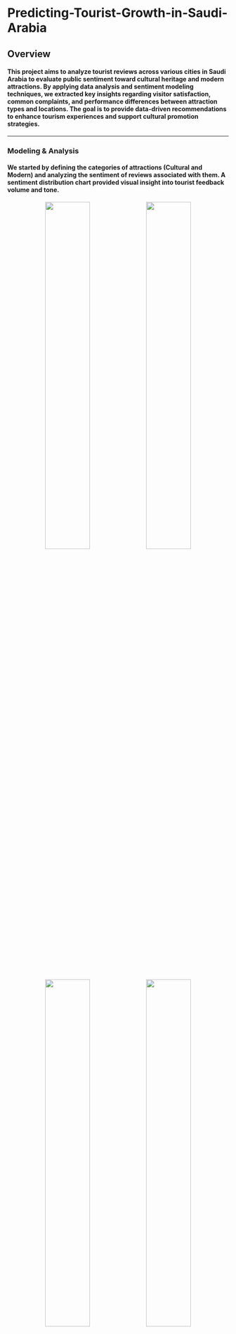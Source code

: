 # Predicting-Tourist-Growth-in-Saudi-Arabia
## Overview
#### This project aims to analyze tourist reviews across various cities in Saudi Arabia to evaluate public sentiment toward cultural heritage and modern attractions. By applying data analysis and sentiment modeling techniques, we extracted key insights regarding visitor satisfaction, common complaints, and performance differences between attraction types and locations. The goal is to provide data-driven recommendations to enhance tourism experiences and support cultural promotion strategies.

 ---------------------


### Modeling & Analysis
#### We started by defining the categories of attractions (Cultural and Modern) and analyzing the sentiment of reviews associated with them. A sentiment distribution chart provided visual insight into tourist feedback volume and tone.
<p align="center">
  <img src="https://github.com/user-attachments/assets/d202f108-1b97-4bd4-8301-f315240eaade" width="45%" />
  <img src="https://github.com/user-attachments/assets/a72e4b90-62e5-45c2-8fe6-0f1cef2415d4" width="45%" />
</p>


<p align="center">
  <img src="https://github.com/user-attachments/assets/a1c50b5e-54ca-4c12-ba5a-c600983d01f3" width="45%" />
  <img src="https://github.com/user-attachments/assets/48fea56e-2b84-4363-9dc4-6b4f72ef4077" width="45%" />
</p>

-------

#### [Predicting Tourist Spending](Notebooks/Predicting%20Spending%20Based%20on%20Length%20of%20Stay%20and%20Other%20Attributes.ipynb)
##### It's to predict tourist spending based on features such as purpose of visit, average length of stay, and number of tourists.
###### Three models were evaluated:
##### 1- Linear Regression
##### 2- Random Forest
##### 3- Gradient Boosting

##### Gradient Boosting achieved the lowest MAE and RMSE, outperforming simpler models by better capturing complex, non-linear spending patterns. This model is recommended for forecasting tourist expenditure.

-------

#### Impact of Tourist Volume on Service Quality
##### It's to predict perceived service quality across tourist sites using features such as city and attraction category.
##### Three models were evaluated:
###### 1- Linear Regression
###### 2- Decision Tree
###### 3- Random Forest

##### Random Forest achieved the highest R-squared and lowest MSE after hyperparameter tuning, showing superior performance in capturing non-linear relationships between tourist volume and service quality.

-------

#### Cultural Heritage vs. Modern Attractions – Sentiment Analysis
##### It's to compare tourist satisfaction between cultural heritage sites and modern attractions using sentiment polarity.
##### sentiment polarity was analyzed using TextBlob:
###### - Cultural Heritage: Average polarity = 0.35
###### - Modern Attractions: Average polarity = 0.23
###### Cultural Heritage sites showed more positive and consistent sentiment, reflecting higher tourist satisfaction without applying predictive models.

-------

#### The Role of Language in Tourist Reviews
##### It's to analyze how the language of tourist reviews (Arabic vs. English) influences expressed sentiment and satisfaction.
##### Sentiment was evaluated using pretrained BERT models:
###### 1- asafaya/bert-base-arabic (for Arabic)
###### 2- nlptown/bert-base-multilingual-uncased-sentiment (for English)
###### Each review was processed based on its detected language. While no accuracy-based comparison between models was done, the BERT pipelines effectively revealed sentiment differences between local and international tourists.

 ---------------------

### Testing and Improvements

#### Beyond numerical classification, we conducted a manual qualitative analysis of the negative reviews identified by the final model (Random Forest) to validate the model’s insights and uncover specific problem areas.
#### A number of recurring issues were identified in reviews of Modern Attractions:
#### Disappointment Relative to Expectations: Many tourists voiced frustration about high entrance fees not matching the quality or value of the experience. Example: “50 SAR just to see the fort and a tea house” was perceived as overpriced.
#### Accessibility and Navigation Issues: Several reviews mentioned the difficulty in locating attractions, such as “We drove around more than 3 times before finding the entrance.”
#### Operational Weaknesses: Staff behavior and customer service were frequently cited, with phrases like “very rude staff” appearing in multiple reviews.
#### Ambiance Without Substance: Some reviews acknowledged the attractiveness of the location but followed with “BUT” statements indicating that logistics, food, or service fell short. This mixed sentiment revealed an opportunity for improvement.

 ---------------------

### Key Improvements
#### We conducted a city-wise performance analysis using the model’s output to see how sentiments vary across regions:
##### Riyadh: Modern Attractions received higher sentiment scores than cultural ones.
##### Jeddah: Cultural Heritage scored the highest sentiment-wise across all cities.
##### AlUla: Only Cultural Heritage reviewed — results showed strong satisfaction.
#### These results suggest that cities with preserved heritage receive more favorable sentiment, which could influence future tourism campaigns.

 ---------------------


### Conclusion
#### This project successfully applied sentiment analysis techniques to evaluate tourist perceptions of Cultural Heritage and Modern Attractions across several cities in Saudi Arabia. Through the use of machine learning models—particularly Random Forest, which achieved the highest accuracy of 91%—we classified reviews with high confidence and extracted key insights about tourist satisfaction.
#### These findings emphasize the importance of not only increasing the number of tourist destinations but also ensuring high-quality visitor experiences, particularly in modern developments.

 ---------------------


### Future Work
#### In order to scale this work and deepen its impact, the following future directions are identified as essential improvements:
##### Aspect-Based Sentiment Analysis: Identify specific topics within reviews (e.g., service, price, cleanliness) to generate more targeted improvement recommendations.
##### Advanced NLP Models: Apply transformer-based models like BERT or RoBERTa for higher classification accuracy and context-aware sentiment detection.
##### Integration with Real-Time Feedback: Develop a dashboard that ingests live reviews to provide continuous monitoring and alerting for tourism stakeholders.
#### City-Level Trend Analysis: Incorporate temporal and geographic trends to understand how sentiment evolves across different cities and seasons.

#### These extensions would enable the research to offer more actionable insights for policymakers and stakeholders involved in tourism planning and development.

